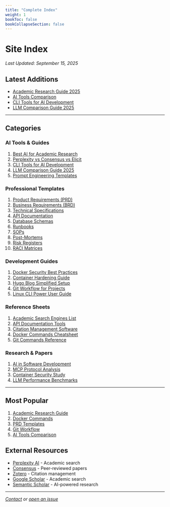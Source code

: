 ```yaml
---
title: "Complete Index"
weight: 1
bookToc: false
bookCollapseSection: false
---
```


# Site Index

*Last Updated: September 15, 2025*

## Latest Additions

- [Academic Research Guide 2025](/docs/guides/academic-research-2025)
- [AI Tools Comparison](/docs/guides/ai-tools-comparison)
- [CLI Tools for AI Development](/docs/guides/cli-ai-tools)
- [LLM Comparison Guide 2025](/docs/guides/llm-comparison)

---

## Categories

### AI Tools & Guides
1. [Best AI for Academic Research](/docs/guides/academic-research-2025)
2. [Perplexity vs Consensus vs Elicit](/docs/guides/research-ai-comparison)
3. [CLI Tools for AI Development](/docs/guides/cli-ai-tools)
4. [LLM Comparison Guide 2025](/docs/guides/llm-comparison)
5. [Prompt Engineering Templates](/docs/templates/prompts)

### Professional Templates
1. [Product Requirements (PRD)](/docs/templates/prd)
2. [Business Requirements (BRD)](/docs/templates/brd)
3. [Technical Specifications](/docs/templates/tech-spec)
4. [API Documentation](/docs/templates/api)
5. [Database Schemas](/docs/templates/database)
6. [Runbooks](/docs/templates/runbook)
7. [SOPs](/docs/templates/sop)
8. [Post-Mortems](/docs/templates/post-mortem)
9. [Risk Registers](/docs/templates/risk-register)
10. [RACI Matrices](/docs/templates/raci)

### Development Guides
1. [Docker Security Best Practices](/docs/guides/docker-security)
2. [Container Hardening Guide](/docs/guides/container-hardening)
3. [Hugo Blog Simplified Setup](/docs/guides/hugo-simple)
4. [Git Workflow for Projects](/docs/guides/git-workflow)
5. [Linux CLI Power User Guide](/docs/guides/linux-cli)

### Reference Sheets
1. [Academic Search Engines List](/docs/reference/academic-search)
2. [API Documentation Tools](/docs/reference/api-tools)
3. [Citation Management Software](/docs/reference/citations)
4. [Docker Commands Cheatsheet](/docs/reference/docker-commands)
5. [Git Commands Reference](/docs/reference/git-commands)

### Research & Papers
1. [AI in Software Development](/docs/research/ai-software)
2. [MCP Protocol Analysis](/docs/research/mcp-protocol)
3. [Container Security Study](/docs/research/container-security)
4. [LLM Performance Benchmarks](/docs/research/llm-benchmarks)

---

## Most Popular

1. [Academic Research Guide](/docs/guides/academic-research-2025)
2. [Docker Commands](/docs/reference/docker-commands)
3. [PRD Templates](/docs/templates/prd)
4. [Git Workflow](/docs/guides/git-workflow)
5. [AI Tools Comparison](/docs/guides/ai-tools-comparison)

## External Resources

- [Perplexity AI](https://perplexity.ai) - Academic search
- [Consensus](https://consensus.app) - Peer-reviewed papers
- [Zotero](https://zotero.org) - Citation management
- [Google Scholar](https://scholar.google.com) - Academic search
- [Semantic Scholar](https://semanticscholar.org) - AI-powered research

---

*[Contact](/contact) or [open an issue](https://github.com/jeremylongshore/startaitools.com/issues)*